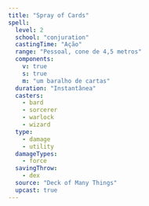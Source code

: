 ```yaml
---
title: "Spray of Cards"
spell:
  level: 2
  school: "conjuration"
  castingTime: "Ação"
  range: "Pessoal, cone de 4,5 metros"
  components:
    v: true
    s: true
    m: "um baralho de cartas"
  duration: "Instantânea"
  casters:
    - bard
    - sorcerer
    - warlock
    - wizard
  type:
    - damage
    - utility
  damageTypes:
    - force
  savingThrow:
    - dex
  source: "Deck of Many Things"
  upcast: true
---
```

